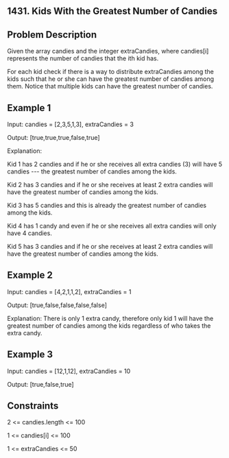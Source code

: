 ## 1431. Kids With the Greatest Number of Candies
## Problem Description

Given the array candies and the integer extraCandies, where candies[i] represents the number of candies that the ith kid has.

For each kid check if there is a way to distribute extraCandies among the kids such that he or she can have the greatest number of candies among them. Notice that multiple kids can have the greatest number of candies.

## Example 1

Input: candies = [2,3,5,1,3], extraCandies = 3

Output: [true,true,true,false,true] 

Explanation: 

Kid 1 has 2 candies and if he or she receives all extra candies (3) will have 5 candies --- the greatest number of candies among the kids. 

Kid 2 has 3 candies and if he or she receives at least 2 extra candies will have the greatest number of candies among the kids. 

Kid 3 has 5 candies and this is already the greatest number of candies among the kids. 

Kid 4 has 1 candy and even if he or she receives all extra candies will only have 4 candies.

Kid 5 has 3 candies and if he or she receives at least 2 extra candies will have the greatest number of candies among the kids. 

## Example 2

Input: candies = [4,2,1,1,2], extraCandies = 1

Output: [true,false,false,false,false] 

Explanation: There is only 1 extra candy, therefore only kid 1 will have the greatest number of candies among the kids regardless of who takes the extra candy.

## Example 3

Input: candies = [12,1,12], extraCandies = 10

Output: [true,false,true]

## Constraints

2 <= candies.length <= 100

1 <= candies[i] <= 100

1 <= extraCandies <= 50